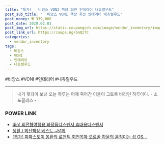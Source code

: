 ```yaml
--- 
title: "특가!   비앙스 VONI 책장 회전 인테리어 내츄럴우드" 
post_sub_title: "  비앙스 VONI 책장 회전 인테리어 내츄럴우드" 
post_money: ₩ 339,000 
post_date: 2020.02.01 
post_img_url: https://static.coupangcdn.com/image/vendor_inventory/images/2018/03/07/15/3/a4c27ac2-2510-4438-b8e6-4737be10064a.jpg 
post_link_url: https://coupa.ng/bnQzTC 
categories: 
  - vendor_inventory 
tags: 
  - 비앙스 
  - VONI 
  - 인테리어 
  - 내츄럴우드 
--- 
```

  #비앙스 #VONI #인테리어 #내츄럴우드 
<hr> 

> 내가 헛되이 보낸 오늘 하루는 어제 죽어간 이들이 그토록 바라던 하루이다. - 소포클레스 - 


### POWER LINK

* <a href="https://blog.naver.com/an0733/221785181988" target="_blank">4in1 회전형여행용 화장품디스펜서 휴대용디스펜서</a>
* <a href="https://blog.naver.com/santokki14/221792144586" target="_blank">생활 / 회전책장 베스트 ~51위</a>
* <a href="https://blog.naver.com/an0733/221791242604" target="_blank">[특가] 파파스토이 몽환의 로맨틱 회전목마 오르골 하울의 움직이는 성 OS...</a>
